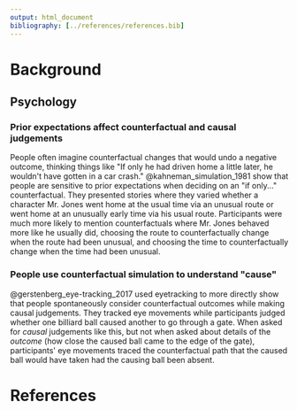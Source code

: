 ```yaml
---
output: html_document
bibliography: [../references/references.bib]
---
```


# Background

## Psychology

### Prior expectations affect counterfactual and causal judgements

People often imagine counterfactual changes that would undo a negative outcome, thinking things like "If only he had driven home a little later, he wouldn't have gotten in a car crash." @kahneman_simulation_1981 show that people are sensitive to prior expectations when deciding on an "if only..." counterfactual. They presented stories where they varied whether a character Mr. Jones went home at the usual time via an unusual route or went home at an unusually early time via his usual route. Participants were much more likely to mention counterfactuals where Mr. Jones behaved more like he usually did, choosing the route to counterfactually change when the route had been unusual, and choosing the time to  counterfactually change when the time had been unusual.

### People use counterfactual simulation to understand "cause"

@gerstenberg_eye-tracking_2017 used eyetracking to more directly show that people spontaneously consider counterfactual outcomes while making causal judgements. They tracked eye movements while participants judged whether one billiard ball caused another to go through a gate. When asked for _causal_ judgements like this, but not when asked about details of the _outcome_ (how close the caused ball came to the edge of the gate), participants' eye movements traced the counterfactual path that the caused ball would have taken had the causing ball been absent.

# References
